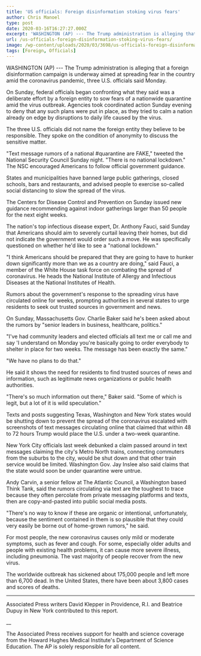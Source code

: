 ```yaml
---
title: 'US officials: Foreign disinformation stoking virus fears'
author: Chris Manoel
type: post
date: 2020-03-16T16:27:27.000Z
excerpt: 'WASHINGTON (AP) --- The Trump administration is alleging that a foreign disinformation campaign is underway aimed at spreading fear in the country amid the coronavirus pandemic, three U.S. officials said Monday.On Sunday, federal officials began confronting what they said was a deliberate effort by a foreign entity to sow fears of a nationwide quarantine amid&hellip;'
url: /us-officials-foreign-disinformation-stoking-virus-fears/
image: /wp-content/uploads/2020/03/3698/us-officials-foreign-disinformation-stoking-virus-fears.jpg
tags: [Foreign, Officials]
---
```


WASHINGTON (AP) --- The Trump administration is alleging that a foreign disinformation campaign is underway aimed at spreading fear in the country amid the coronavirus pandemic, three U.S. officials said Monday.

On Sunday, federal officials began confronting what they said was a deliberate effort by a foreign entity to sow fears of a nationwide quarantine amid the virus outbreak. Agencies took coordinated action Sunday evening to deny that any such plans were put in place, as they tried to calm a nation already on edge by disruptions to daily life caused by the virus.

The three U.S. officials did not name the foreign entity they believe to be responsible. They spoke on the condition of anonymity to discuss the sensitive matter.

"Text message rumors of a national #quarantine are FAKE," tweeted the National Security Council Sunday night. "There is no national lockdown." The NSC encouraged Americans to follow official government guidance.

States and municipalities have banned large public gatherings, closed schools, bars and restaurants, and advised people to exercise so-called social distancing to slow the spread of the virus.

The Centers for Disease Control and Prevention on Sunday issued new guidance recommending against indoor gatherings larger than 50 people for the next eight weeks.

The nation's top infectious disease expert, Dr. Anthony Fauci, said Sunday that Americans should aim to severely curtail leaving their homes, but did not indicate the government would order such a move. He was specifically questioned on whether he'd like to see a "national lockdown."

"I think Americans should be prepared that they are going to have to hunker down significantly more than we as a country are doing," said Fauci, a member of the White House task force on combating the spread of coronavirus. He heads the National Institute of Allergy and Infectious Diseases at the National Institutes of Health.

Rumors about the government's response to the spreading virus have circulated online for weeks, prompting authorities in several states to urge residents to seek out trusted sources in government and news.

On Sunday, Massachusetts Gov. Charlie Baker said he's been asked about the rumors by "senior leaders in business, healthcare, politics."

"I've had community leaders and elected officials all text me or call me and say 'I understand on Monday you're basically going to order everybody to shelter in place for two weeks. The message has been exactly the same."

"We have no plans to do that."

He said it shows the need for residents to find trusted sources of news and information, such as legitimate news organizations or public health authorities.

"There's so much information out there," Baker said. "Some of which is legit, but a lot of it is wild speculation."

Texts and posts suggesting Texas, Washington and New York states would be shutting down to prevent the spread of the coronavirus escalated with screenshots of text messages circulating online that claimed that within 48 to 72 hours Trump would place the U.S. under a two-week quarantine.

New York City officials last week debunked a claim passed around in text messages claiming the city's Metro North trains, connecting commuters from the suburbs to the city, would be shut down and that other train service would be limited. Washington Gov. Jay Inslee also said claims that the state would soon be under quarantine were untrue.

Andy Carvin, a senior fellow at The Atlantic Council, a Washington based Think Tank, said the rumors circulating via text are the toughest to trace because they often percolate from private messaging platforms and texts, then are copy-and-pasted into public social media posts.

"There's no way to know if these are organic or intentional, unfortunately, because the sentiment contained in them is so plausible that they could very easily be borne out of home-grown rumors," he said.

For most people, the new coronavirus causes only mild or moderate symptoms, such as fever and cough. For some, especially older adults and people with existing health problems, it can cause more severe illness, including pneumonia. The vast majority of people recover from the new virus.

The worldwide outbreak has sickened about 175,000 people and left more than 6,700 dead. In the United States, there have been about 3,800 cases and scores of deaths.

* * *

Associated Press writers David Klepper in Providence, R.I. and Beatrice Dupuy in New York contributed to this report.

\_\_

The Associated Press receives support for health and science coverage from the Howard Hughes Medical Institute's Department of Science Education. The AP is solely responsible for all content.
